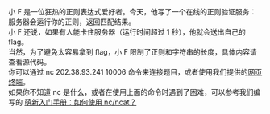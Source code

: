 小 F 是一位狂热的正则表达式爱好者。今天，他写了一个在线的正则验证服务：服务器会运行你的正则，返回匹配结果。<br>
小 F 还说，如果有人能卡住服务器（运行时间超过 1 秒），他就会送出自己的 flag。<br>
当然，为了避免太容易拿到 flag，小 F 限制了正则和字符串的长度，具体内容请查看源代码。<br>
你可以通过 nc 202.38.93.241 10006 命令来连接题目，或者使用我们提供的<a href="http://202.38.93.241:10007/?token=2034%3AMEQCICoSjIfN2qS0hBHx2CBgEbmcuUC0nPYBWY4cn9lMSbV%2BAiBLwRKlORyCG8ZyN%2BWkqomKwjOt98ian34mvBuMtK48SQ%3D%3D">网页终端</a>。<br>
如果你不知道 nc 是什么，或者在使用上面的命令时遇到了困难，可以参考我们编写的 <a href="https://planet.ustclug.org/post/268">萌新入门手册：如何使用 nc/ncat？</a>